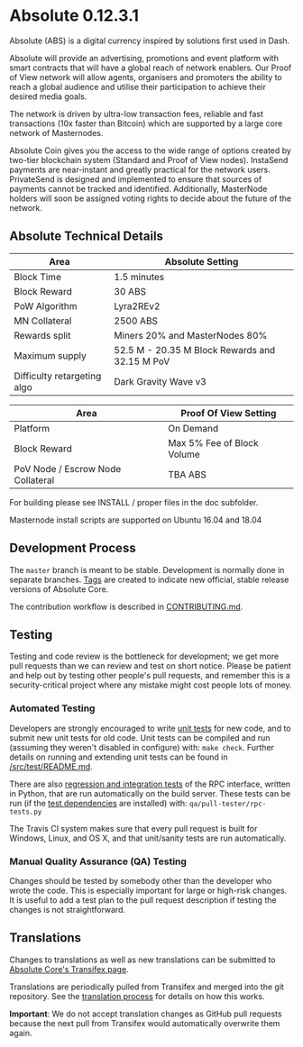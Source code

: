 # Absolute 0.12.3.1

Absolute (ABS) is a digital currency inspired by solutions first used in Dash. 

Absolute will provide an advertising, promotions and event platform with smart contracts that will have a global reach of network enablers. Our Proof of View network will allow agents, organisers and promoters the ability to reach a global audience and utilise their participation to achieve their desired media goals.

The network is driven by ultra-low transaction fees, reliable and fast transactions (10x faster than Bitcoin) which are supported by a large core network of Masternodes. 

Absolute Coin gives you the access to the wide range of options created by two-tier blockchain system (Standard and Proof of View nodes). InstaSend payments are near-instant and greatly practical for the network users. PrivateSend is designed and implemented to ensure that sources of payments cannot be tracked and identified. Additionally, MasterNode holders will soon be assigned voting rights to decide about the future of the network.


## Absolute Technical Details

| Area | Absolute Setting |
| ------ | ------ |
| Block Time | 1.5 minutes |
| Block Reward | 30 ABS |
| PoW Algorithm | Lyra2REv2 |
| MN Collateral | 2500 ABS |
| Rewards split | Miners 20% and MasterNodes 80% |
| Maximum supply | 52.5 M - 20.35 M Block Rewards and 32.15 M PoV |
| Difficulty retargeting algo | Dark Gravity Wave v3 | 

| Area | Proof Of View Setting |
| ------ | ------ |
| Platform | On Demand |
| Block Reward | Max 5% Fee of Block Volume |
| PoV Node / Escrow Node Collateral | TBA ABS |

For building please see INSTALL / proper files in the doc subfolder.

Masternode install scripts are supported on Ubuntu 16.04 and 18.04

Development Process
-------------------

The `master` branch is meant to be stable. Development is normally done in separate branches.
[Tags](https://github.com/absolute-community/absolute/tags) are created to indicate new official,
stable release versions of Absolute Core.

The contribution workflow is described in [CONTRIBUTING.md](CONTRIBUTING.md).

Testing
-------

Testing and code review is the bottleneck for development; we get more pull
requests than we can review and test on short notice. Please be patient and help out by testing
other people's pull requests, and remember this is a security-critical project where any mistake might cost people
lots of money.

### Automated Testing

Developers are strongly encouraged to write [unit tests](src/test/README.md) for new code, and to
submit new unit tests for old code. Unit tests can be compiled and run
(assuming they weren't disabled in configure) with: `make check`. Further details on running
and extending unit tests can be found in [/src/test/README.md](/src/test/README.md).

There are also [regression and integration tests](/qa) of the RPC interface, written
in Python, that are run automatically on the build server.
These tests can be run (if the [test dependencies](/qa) are installed) with: `qa/pull-tester/rpc-tests.py`

The Travis CI system makes sure that every pull request is built for Windows, Linux, and OS X, and that unit/sanity tests are run automatically.

### Manual Quality Assurance (QA) Testing

Changes should be tested by somebody other than the developer who wrote the
code. This is especially important for large or high-risk changes. It is useful
to add a test plan to the pull request description if testing the changes is
not straightforward.

Translations
------------

Changes to translations as well as new translations can be submitted to
[Absolute Core's Transifex page](https://www.transifex.com/projects/p/absolute/).

Translations are periodically pulled from Transifex and merged into the git repository. See the
[translation process](doc/translation_process.md) for details on how this works.

**Important**: We do not accept translation changes as GitHub pull requests because the next
pull from Transifex would automatically overwrite them again.

